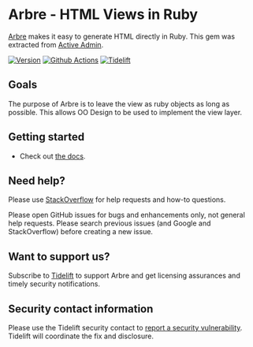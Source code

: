 # Arbre - HTML Views in Ruby

[Arbre][docs] makes it easy to generate HTML directly in Ruby. This gem was extracted from [Active Admin](https://github.com/activeadmin/active_admin).

[![Version         ][rubygems_badge]][rubygems]
[![Github Actions  ][actions_badge]][actions]
[![Tidelift        ][tidelift_badge]][tidelift]

## Goals

The purpose of Arbre is to leave the view as ruby objects as long
as possible. This allows OO Design to be used to implement the view layer.

## Getting started

* Check out [the docs][docs].

## Need help?

Please use [StackOverflow][stackoverflow] for help requests and how-to questions.

Please open GitHub issues for bugs and enhancements only, not general help requests.
Please search previous issues (and Google and StackOverflow) before creating a new issue.

## Want to support us?

Subscribe to [Tidelift][tidelift] to support Arbre and get licensing assurances and timely security notifications.

## Security contact information

Please use the Tidelift security contact to [report a security vulnerability][Tidelift security contact].
Tidelift will coordinate the fix and disclosure.

[rubygems_badge]: http://img.shields.io/gem/v/arbre.svg
[rubygems]: https://rubygems.org/gems/arbre
[actions_badge]: https://github.com/activeadmin/arbre/workflows/ci/badge.svg
[actions]: https://github.com/activeadmin/arbre/actions
[tidelift_badge]: https://tidelift.com/badges/github/activeadmin/arbre
[tidelift]: https://tidelift.com/subscription/pkg/rubygems-arbre?utm_source=rubygems-arbre&utm_medium=referral&utm_campaign=readme

[docs]: https://activeadmin.github.io/arbre/
[stackoverflow]: http://stackoverflow.com/questions/tagged/arbre
[Tidelift security contact]: https://tidelift.com/security
